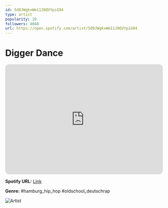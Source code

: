 ```yaml
---
id: 5d0JWgkxWm11J8QVYpiG94
type: artist
popularity: 10
followers: 4048
url: https://open.spotify.com/artist/5d0JWgkxWm11J8QVYpiG94
---
```

# Digger Dance

<iframe style="border-radius:12px" src="https://open.spotify.com/embed/artist/5d0JWgkxWm11J8QVYpiG94" width="100%" height="352" frameBorder="0" allowfullscreen="" allow="autoplay; clipboard-write; encrypted-media; fullscreen; picture-in-picture" loading="lazy"></iframe>

**Spotify URL:** [Link](https://open.spotify.com/artist/5d0JWgkxWm11J8QVYpiG94)

**Genre:**  #hamburg_hip_hop #oldschool_deutschrap

![Artist](https://i.scdn.co/image/ab6761610000e5eb7c67c9bb71932f56a9552cb4)
